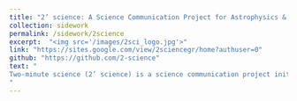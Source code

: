 ```yaml
---
title: "2’ science: A Science Communication Project for Astrophysics & Space Physics"
collection: sidework
permalink: /sidework/2science
excerpt:  "<img src='/images/2sci_logo.jpg'>"
link: "https://sites.google.com/view/2sciencegr/home?authuser=0"
github: "https://github.com/2-science"
text: "
Two-minute science (2’ science) is a science communication project initiated and supported by early-career Greek astrophysicists and space physicists. Since December 2020 an effort by all the members of the project is conducted to bridge the gap between the scientific community and the public of Greek readers. The idea behind the project is to write short articles that have an approximate reading time of two minutes. These articles are separated in three difficulty levels to cover a broad range of readers, starting from your students to experiences adults. Furthermore, we include the opportunity to “ask an expert” where any reader can post a question that will be addressed by a researcher of the field. These questions are answered by the board of the team or by contacting an expert from the Greek astronomical society
"
---
```

